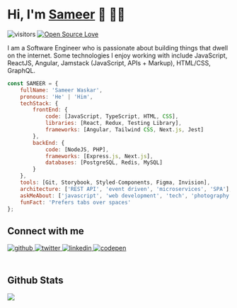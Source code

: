 # Hi, I'm [Sameer](https://wsameer.github.io/v1/) 👋 👨‍💻

![visitors](https://visitor-badge.laobi.icu/badge?page_id=wsameer.wsameer) [![Open Source Love](https://badges.frapsoft.com/os/v1/open-source.svg?v=102)](https://github.com/wsameer)

I am a Software Engineer who is passionate about building things that dwell on the internet. Some technologies I enjoy working with include JavaScript, ReactJS, Angular, Jamstack (JavaScript, APIs + Markup), HTML/CSS, GraphQL.

```javascript
const SAMEER = {
    fullName: 'Sameer Waskar',
    pronouns: 'He' | 'Him',
    techStack: {
        frontEnd: {
            code: [JavaScript, TypeScript, HTML, CSS],
            libraries: [React, Redux, Testing Library],
            frameworks: [Angular, Tailwind CSS, Next.js, Jest]
        },
        backEnd: {
            code: [NodeJS, PHP],
            frameworks: [Express.js, Next.js],
            databases: [PostgreSQL, Redis, MySQL]
        }
    },
    tools: [Git, Storybook, Styled-Components, Figma, Invision],
    architecture: ['REST API', 'event driven', 'microservices', 'SPA'],
    askMeAbout: ['javascript', 'web development', 'tech', 'photography'],
    funFact: 'Prefers tabs over spaces'
};

```


## Connect with me  
<div align="left">
<a href="https://github.com/wsameer" target="_blank">
<img src=https://img.shields.io/badge/github-%2324292e.svg?&style=for-the-badge&logo=github&logoColor=white alt=github style="margin-bottom: 5px;" />
</a>
<a href="https://twitter.com/SameerWaskar" target="_blank">
<img src=https://img.shields.io/badge/twitter-%2300acee.svg?&style=for-the-badge&logo=twitter&logoColor=white alt=twitter style="margin-bottom: 5px;" />
</a>
<a href="https://linkedin.com/in/wsameer" target="_blank">
<img src=https://img.shields.io/badge/linkedin-%231E77B5.svg?&style=for-the-badge&logo=linkedin&logoColor=white alt=linkedin style="margin-bottom: 5px;" />
</a>
<a href="https://codepen.com/https://codepen.io/wsameer" target="_blank">
<img src=https://img.shields.io/badge/codepen-%23131417.svg?&style=for-the-badge&logo=codepen&logoColor=white alt=codepen style="margin-bottom: 5px;" />
</a>  
</div>  

<br />

## Github Stats  
<div align="left"><img src="https://github-readme-stats.vercel.app/api?username=wsameer&show_icons=true&count_private=true&hide_border=true" align="center" /></div>  

